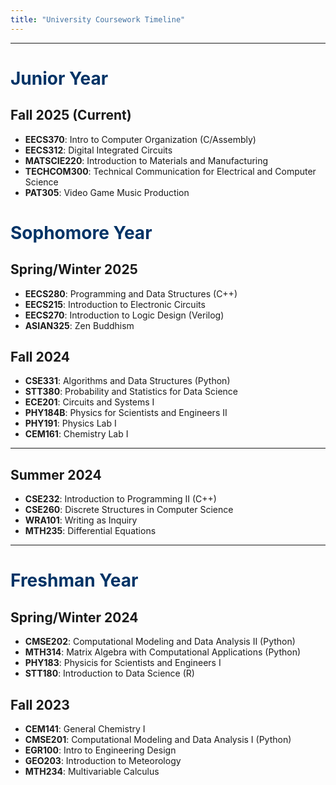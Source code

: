 ```yaml
---
title: "University Coursework Timeline"
---
```


---

# <span style="color: #003366;">Junior Year</span>

## Fall 2025 (Current)

* **EECS370**: Intro to Computer Organization (C/Assembly)
* **EECS312**: Digital Integrated Circuits
* **MATSCIE220**: Introduction to Materials and Manufacturing
* **TECHCOM300**: Technical Communication for Electrical and Computer Science
* **PAT305**: Video Game Music Production

# <span style="color: #003366;">Sophomore Year</span>

## Spring/Winter 2025 

* **EECS280**: Programming and Data Structures (C++)
* **EECS215**: Introduction to Electronic Circuits
* **EECS270**: Introduction to Logic Design (Verilog)
* **ASIAN325**: Zen Buddhism

## Fall 2024 

* **CSE331**: Algorithms and Data Structures (Python)
* **STT380**: Probability and Statistics for Data Science
* **ECE201**: Circuits and Systems I
* **PHY184B**: Physics for Scientists and Engineers II
* **PHY191**: Physics Lab I
* **CEM161**: Chemistry Lab I

---

## Summer 2024 

* **CSE232**: Introduction to Programming II (C++)
* **CSE260**: Discrete Structures in Computer Science
* **WRA101**: Writing as Inquiry
* **MTH235**: Differential Equations

---

# <span style="color: #003366;">Freshman Year</span>

## Spring/Winter 2024

* **CMSE202**: Computational Modeling and Data Analysis II (Python)
* **MTH314**: Matrix Algebra with Computational Applications (Python)
* **PHY183**: Physicis for Scientists and Engineers I
* **STT180**: Introduction to Data Science (R)

## Fall 2023

* **CEM141**: General Chemistry I
* **CMSE201**: Computational Modeling and Data Analysis I (Python)
* **EGR100**: Intro to Engineering Design
* **GEO203**: Introduction to Meteorology
* **MTH234**: Multivariable Calculus
